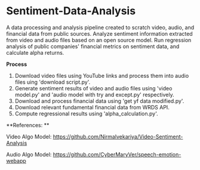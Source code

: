 # Sentiment-Data-Analysis
A data processing and analysis pipeline created to scratch video, audio, and financial data from public sources. Analyze sentiment information extracted from video and audio files based on an open source model. Run regression analysis of public companies' financial metrics on sentiment data, and calculate alpha returns.

**Process**
1. Download video files using YouTube links and process them into audio files uing 'download script.py'.
2. Generate sentiment results of video and audio files using 'video model.py' and 'audio model with try and except.py' respectively.
3. Download and process financial data using 'get yf data modified.py'.
4. Download relevant fundamental financial data from WRDS API.
5. Compute regressional results using 'alpha_calculation.py'.

**References: **

Video Algo Model: https://github.com/Nirmalvekariya/Video-Sentiment-Analysis

Audio Algo Model: https://github.com/CyberMaryVer/speech-emotion-webapp
